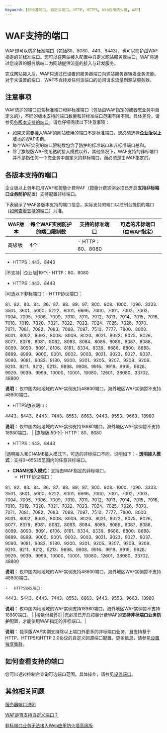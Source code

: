 ```yaml
---
keyword: [非标准端口, 自定义端口, HTTP, HTTPS, Web应用防火墙, WAF]
---
```


# WAF支持的端口

WAF即可以防护标准端口（包括80、8080、443、8443），也可以防护由WAF指定的非标准端口。您可以在网站接入配置中自定义网站服务器端口，WAF将通过您设置的服务器端口为网站提供流量的接入与转发服务。

完成网站接入后，WAF只通过已设置的服务器端口向源站服务器转发业务流量。对于未设置的端口，WAF不会转发任何该端口的访问请求流量到源站服务器。

## 注意事项

WAF防护的端口包含标准端口和非标准端口（包括由WAF指定的或者您业务中自定义的），不同的版本支持的端口数量和非标准端口范围有所不同。具体差异，请参见[各版本支持的端口](/cn.zh-CN/接入WAF/WAF支持的端口.md)。请您仔细阅读以下注意事项：

-   如果您需要接入WAF的网站使用的端口不是标准端口，您必须选择**企业版以上**版本的WAF实例。
-   每个WAF实例的端口限制数包含了防护的标准端口和非标准端口总和。
-   除了旗舰版WAF使用透明接入模式以外，其他情况下，WAF支持的非标端口并不是指任何一个您业务中自定义的非标端口，而必须是由WAF指定的。

## 各版本支持的端口

企业版以上包年包月WAF和按量计费WAF（按量计费实例必须已开启**支持非标端口业务防护**配置）支持配置非标端口。

下表展示了WAF各版本支持的端口信息。实际支持的端口以控制台提供的端口（[如何查看支持的端口](#section_29v_qdq_c28)）为准。

|WAF版本|每个WAF实例防护的端口限制数|支持的标准端口|可选的非标端口（由WAF指定）|
|-----|---------------|-------|---------------|
|高级版|4个|-   HTTP：80、8080
-   HTTPS：443、8443

|不支持|
|企业版|10个|-   HTTP：80、8080
-   HTTPS：443、8443

|可选以下非标端口：-   HTTP协议端口：

81、82、83、84、86、87、88、89、97、800、808、1000、1090、3333、3501、3601、5000、5222、6001、6666、7000、7001、7002、7003、7004、7005、7006、7009、7010、7011、7012、7013、7014、7015、7016、7018、7019、7020、7021、7022、7023、7024、7025、7026、7070、7071、7081、7082、7083、7088、7097、7510、7777、7800、8000、8001、8002、8003、8008、8009、8020、8021、8022、8025、8026、8077、8078、8081、8082、8083、8084、8085、8086、8087、8088、8089、8090、8091、8106、8181、8334、8336、8686、8800、8888、8889、8999、9000、9001、9002、9003、9021、9023、9027、9037、9080、9081、9082、9180、9200、9201、9205、9207、9208、9209、9210、9211、9212、9213、9898、9908、9916、9918、9919、9928、9929、9939、9999、10000、10001、10080、12601、28080、33702、48800

**说明：** 仅中国内地地域的WAF实例支持48800端口，海外地区WAF实例暂不支持48800端口。

-   HTTPS协议端口：

4443、5443、6443、7443、8553、8663、9443、9553、9663、18980

**说明：** 仅中国内地地域的WAF实例支持18980端口，海外地区WAF实例暂不支持18980端口。 |
|旗舰版|50个|-   HTTP：80、8080
-   HTTPS：443、8443

|透明接入和CNAME接入模式下，可选的非标端口不同。说明如下：-   **透明接入模式**：支持0~65535范围内的任意非标端口。
-   **CNAME接入模式**：支持由WAF指定的非标端口。
    -   HTTP协议端口：

81、82、83、84、86、87、88、89、97、800、808、1000、1090、3333、3501、3601、5000、5222、6001、6666、7000、7001、7002、7003、7004、7005、7006、7009、7010、7011、7012、7013、7014、7015、7016、7018、7019、7020、7021、7022、7023、7024、7025、7026、7070、7071、7081、7082、7083、7088、7097、7510、7777、7800、8000、8001、8002、8003、8008、8009、8020、8021、8022、8025、8026、8077、8078、8081、8082、8083、8084、8085、8086、8087、8088、8089、8090、8091、8106、8181、8334、8336、8686、8800、8888、8889、8999、9000、9001、9002、9003、9021、9023、9027、9037、9080、9081、9082、9180、9200、9201、9205、9207、9208、9209、9210、9211、9212、9213、9898、9908、9916、9918、9919、9928、9929、9939、9999、10000、10001、10080、12601、28080、33702、48800

**说明：** 仅中国内地地域的WAF实例支持48800端口，海外地区WAF实例暂不支持48800端口。

    -   HTTPS协议端口：

4443、5443、6443、7443、8553、8663、9443、9553、9663、18980

**说明：** 仅中国内地地域的WAF实例支持18980端口，海外地区WAF实例暂不支持18980端口。 |
|按量付费|50| |您必须已开启按量计费WAF的**支持非标端口业务防护**配置，才能使用WAF指定的非标端口。|

**说明：** 独享版WAF实例支持除以上端口外更多的非标端口业务，且支持基于HTTP、HTTPS和HTTP 2.0协议的自定义回源端口配置。更多信息，请参见[设置独享集群](/cn.zh-CN/系统管理/设置独享集群.md)。

## 如何查看支持的端口

您可以通过控制台查询可选端口范围。具体操作，请参见[设置端口]()。

## 其他相关问题

[服务器端口说明]()

[WAF是否支持自定义端口？]()

[非标端口业务无法接入Web应用防火墙高级版]()

